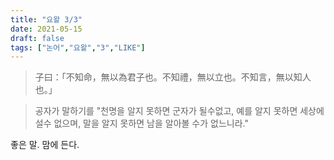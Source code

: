 ```yaml
---
title: "요왈 3/3"
date: 2021-05-15
draft: false
tags: ["논어","요왈","3","LIKE"]
---
```


> 子曰：「不知命，無以為君子也。不知禮，無以立也。不知言，無以知人也。」

> 공자가 말하기를 "천명을 알지 못하면 군자가 될수없고, 예를 알지 못하면 세상에 설수 없으며, 말을 알지 못하면 남을 알아볼 수가 없느니라."

좋은 말. 맘에 든다.
